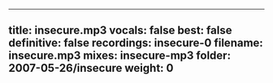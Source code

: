 
---
title: insecure.mp3
vocals: false
best: false
definitive: false
recordings: insecure-0
filename: insecure.mp3
mixes: insecure-mp3
folder: 2007-05-26/insecure
weight: 0
---
